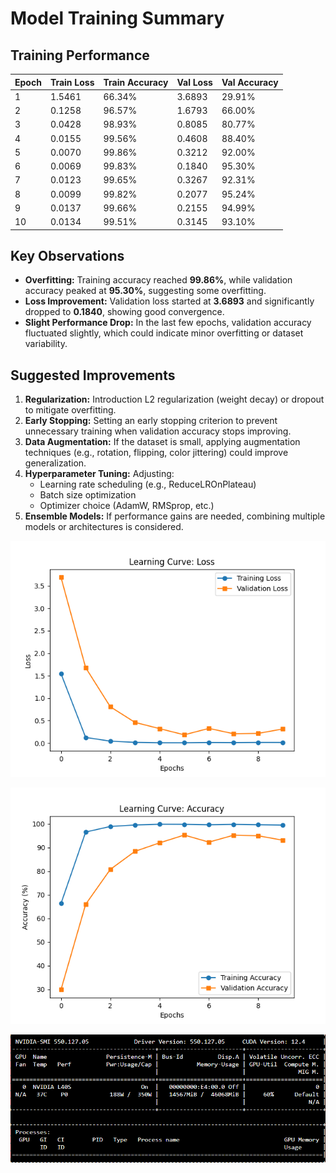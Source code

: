 # **Model Training Summary**

## **Training Performance**
| Epoch | Train Loss | Train Accuracy | Val Loss | Val Accuracy |
|-------|------------|---------------|----------|--------------|
| 1     | 1.5461     | 66.34%        | 3.6893   | 29.91%       |
| 2     | 0.1258     | 96.57%        | 1.6793   | 66.00%       |
| 3     | 0.0428     | 98.93%        | 0.8085   | 80.77%       |
| 4     | 0.0155     | 99.56%        | 0.4608   | 88.40%       |
| 5     | 0.0070     | 99.86%        | 0.3212   | 92.00%       |
| 6     | 0.0069     | 99.83%        | 0.1840   | 95.30%       |
| 7     | 0.0123     | 99.65%        | 0.3267   | 92.31%       |
| 8     | 0.0099     | 99.82%        | 0.2077   | 95.24%       |
| 9     | 0.0137     | 99.66%        | 0.2155   | 94.99%       |
| 10    | 0.0134     | 99.51%        | 0.3145   | 93.10%       |

## **Key Observations**
- **Overfitting:** Training accuracy reached **99.86%**, while validation accuracy peaked at **95.30%**, suggesting some overfitting.
- **Loss Improvement:** Validation loss started at **3.6893** and significantly dropped to **0.1840**, showing good convergence.
- **Slight Performance Drop:** In the last few epochs, validation accuracy fluctuated slightly, which could indicate minor overfitting or dataset variability.

## **Suggested Improvements**
1. **Regularization:** Introduction L2 regularization (weight decay) or dropout to mitigate overfitting.
2. **Early Stopping:** Setting an early stopping criterion to prevent unnecessary training when validation accuracy stops improving.
3. **Data Augmentation:** If the dataset is small, applying augmentation techniques (e.g., rotation, flipping, color jittering) could improve generalization.
4. **Hyperparameter Tuning:** Adjusting:
   - Learning rate scheduling (e.g., ReduceLROnPlateau)
   - Batch size optimization
   - Optimizer choice (AdamW, RMSprop, etc.)
5. **Ensemble Models:** If performance gains are needed, combining multiple models or architectures is considered.


![alt text](img/loss_curve.png)

![alt text](img/accuracy_curve.png)

![alt text](img/utilization_of_GPU.png)